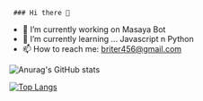      ### Hi there 👋


- 🔭 I’m currently working on Masaya Bot
- 🌱 I’m currently learning ... Javascript n Python
- 📫 How to reach me: briter456@gmail.com

![Anurag's GitHub stats](https://github-readme-stats.vercel.app/api?username=Lemonmantis5571&show_icons=true&theme=discord_old_blurple)



[![Top Langs](https://github-readme-stats.vercel.app/api/top-langs/?username=LemonMantis5571&theme=discord_old_blurple&hide=C)](https://github.com/anuraghazra/github-readme-stats)
